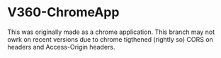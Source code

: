 # V360-ChromeApp
This was originally made as a chrome application.
This branch may not owrk on recent versions due to chrome tigthened (rightly so) CORS on headers and Access-Origin headers.
